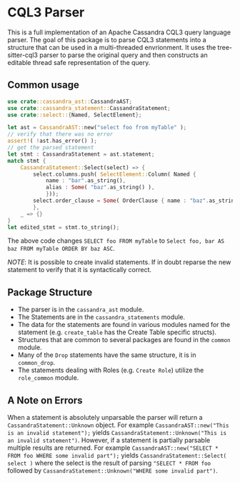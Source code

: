 # CQL3 Parser

This is a full implementation of an Apache Cassandra CQL3 query language parser.
The goal of this package is to parse CQL3 statements into a structure that can be used in a 
multi-threaded envrionment.  It uses the tree-sitter-cql3 parser to parse the original query and
then constructs an editable thread safe representation of the query.


## Common usage

```rust
use crate::cassandra_ast::CassandraAST;
use crate::cassandra_statement::CassandraStatement;
use crate::select::{Named, SelectElement};

let ast = CassandraAST::new("select foo from myTable" );
// verify that there was no error
assert!( !ast.has_error() );
// get the parsed statement
let stmt : CassandraStatement = ast.statement;
match stmt {
    CassandraStatement::Select(select) => {
        select.columns.push( SelectElement::Column( Named {
            name : "bar".as_string(),
            alias : Some( "baz".as_string() ),
            }));
        select.order_clause = Some( OrderClause { name : "baz".as_string() } );
        },
    _ => {}
}
let edited_stmt = stmt.to_string();
```

The above code changes `SELECT foo FROM myTable` to `Select foo, bar AS baz FROM myTable ORDER BY baz ASC`.

*_NOTE_*: It is possible to create invalid statements.  If in doubt reparse the new statement to verify that it is syntactically correct.

## Package Structure

 * The parser is in the `cassandra_ast` module.
 * The Statements are in the `cassandra_statements` module.
 * The data for the statements are found in various modules named for the statement (e.g. `create_table` has the Create Table specific structs).
 * Structures that are common to several packages are found in the `common` module.
 * Many of the `Drop` statements have the same structure, it is in `common_drop`.
 * The statements dealing with Roles (e.g. `Create Role`) utilize the `role_common` module.

## A Note on Errors

When a statement is absolutely unparsable the parser will return a `CassandraStatement::Unknown`
object.  For example `CassandraAST::new("This is an invalid statement");` yields 
`CassandraStatement::Unknown("This is an invalid statement")`.  However, if a statement is 
partially parsable multiple results are returned.  For example `CassandraAST::new("SELECT * FROM foo WHERE some invalid part");` yields
`CassandraStatement::Select( select )` where the select is the result of parsing `"SELECT * FROM foo` followed  by 
`CassandraStatement::Unknown("WHERE some invalid part")`.